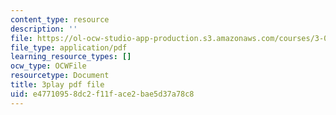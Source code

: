 ```yaml
---
content_type: resource
description: ''
file: https://ol-ocw-studio-app-production.s3.amazonaws.com/courses/3-091sc-introduction-to-solid-state-chemistry-fall-2010/e47710958dc2f11face2bae5d37a78c8_K30HeE8fEq8.pdf
file_type: application/pdf
learning_resource_types: []
ocw_type: OCWFile
resourcetype: Document
title: 3play pdf file
uid: e4771095-8dc2-f11f-ace2-bae5d37a78c8
---
```

